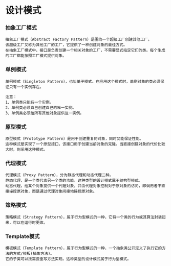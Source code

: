 # 设计模式

### 抽象工厂模式

    抽象工厂模式（Abstract Factory Pattern）是围绕一个超级工厂创建其他工厂。
    该超级工厂又称为其他工厂的工厂，它提供了一种创建对象的最佳方式。
    在抽象工厂模式中，接口是负责创建一个相关对象的工厂，不需要显式指定它们的类。每个生成的工厂都能按照工厂模式提供对象。

### 单例模式
    单例模式（Singleton Pattern），也叫单子模式。在应用这个模式时，单例对象的类必须保证只有一个实例存在。

    注意：
	1、单例类只能有一个实例。
	2、单例类必须自己创建自己的唯一实例。
	3、单例类必须给所有其他对象提供这一实例。

### 原型模式
    原型模式（Prototype Pattern）是用于创建重复的对象，同时又能保证性能。
    这种模式是实现了一个原型接口，该接口用于创建当前对象的克隆。当直接创建对象的代价比较大时，则采用这种模式。
    
### 代理模式
    代理模式（Proxy Pattern），分为静态代理和动态代理二种。
    静态代理，是一个类代表另一个类的功能。这种类型的设计模式属于结构型模式。
    动态代理，给某个对象提供一个代理对象，并由代理对象控制对于原对象的访问，即调用者不直接操控原对象，而是通过代理对象间接地操控原对象。

### 策略模式
    策略模式（Strategy Pattern），属于行为型模式的一种，它将一个类的行为或其算法封装起来，可以在运行时更改。

### Template模式
    模板模式（Template Pattern），属于行为型模式的一种，一个抽象类公开定义了执行它的方法的方式/模板(抽象方法)。
    它的子类可以按需要重写方法实现。这种类型的设计模式属于行为型模式。